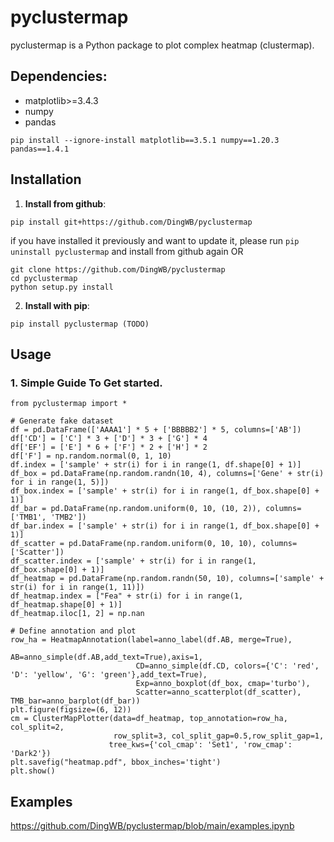 # pyclustermap
pyclustermap is a Python package to plot complex heatmap (clustermap).

## Dependencies:
- matplotlib>=3.4.3
- numpy
- pandas
```
pip install --ignore-install matplotlib==3.5.1 numpy==1.20.3 pandas==1.4.1
```

## **Installation**
1. **Install from github**:
```
pip install git+https://github.com/DingWB/pyclustermap
```
if you have installed it previously and want to update it, please run 
`pip uninstall pyclustermap`
and install from github again
OR
```
git clone https://github.com/DingWB/pyclustermap
cd pyclustermap
python setup.py install
```

2. **Install with pip**:
```shell
pip install pyclustermap (TODO)
```

## **Usage**
### **1. Simple Guide To Get started.**
```
from pyclustermap import *

# Generate fake dataset
df = pd.DataFrame(['AAAA1'] * 5 + ['BBBBB2'] * 5, columns=['AB'])
df['CD'] = ['C'] * 3 + ['D'] * 3 + ['G'] * 4
df['EF'] = ['E'] * 6 + ['F'] * 2 + ['H'] * 2
df['F'] = np.random.normal(0, 1, 10)
df.index = ['sample' + str(i) for i in range(1, df.shape[0] + 1)]
df_box = pd.DataFrame(np.random.randn(10, 4), columns=['Gene' + str(i) for i in range(1, 5)])
df_box.index = ['sample' + str(i) for i in range(1, df_box.shape[0] + 1)]
df_bar = pd.DataFrame(np.random.uniform(0, 10, (10, 2)), columns=['TMB1', 'TMB2'])
df_bar.index = ['sample' + str(i) for i in range(1, df_box.shape[0] + 1)]
df_scatter = pd.DataFrame(np.random.uniform(0, 10, 10), columns=['Scatter'])
df_scatter.index = ['sample' + str(i) for i in range(1, df_box.shape[0] + 1)]
df_heatmap = pd.DataFrame(np.random.randn(50, 10), columns=['sample' + str(i) for i in range(1, 11)])
df_heatmap.index = ["Fea" + str(i) for i in range(1, df_heatmap.shape[0] + 1)]
df_heatmap.iloc[1, 2] = np.nan

# Define annotation and plot
row_ha = HeatmapAnnotation(label=anno_label(df.AB, merge=True),
                            AB=anno_simple(df.AB,add_text=True),axis=1,
                            CD=anno_simple(df.CD, colors={'C': 'red', 'D': 'yellow', 'G': 'green'},add_text=True),
                            Exp=anno_boxplot(df_box, cmap='turbo'),
                            Scatter=anno_scatterplot(df_scatter), TMB_bar=anno_barplot(df_bar))
plt.figure(figsize=(6, 12))                         
cm = ClusterMapPlotter(data=df_heatmap, top_annotation=row_ha, col_split=2, 
                       row_split=3, col_split_gap=0.5,row_split_gap=1,
                      tree_kws={'col_cmap': 'Set1', 'row_cmap': 'Dark2'})
plt.savefig("heatmap.pdf", bbox_inches='tight')
plt.show()
```

## **Examples**
https://github.com/DingWB/pyclustermap/blob/main/examples.ipynb